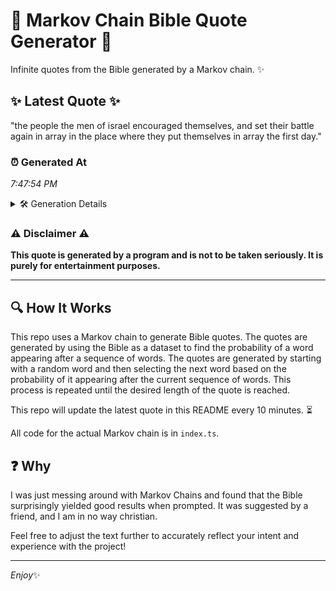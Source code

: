 # 📖 Markov Chain Bible Quote Generator 📖

Infinite quotes from the Bible generated by a Markov chain. ✨

## ✨ Latest Quote ✨
"the people the men of israel encouraged themselves, and set their battle again in array in the place where they put themselves in array the first day."

### ⏰ Generated At
*7:47:54 PM*

<details>
    <summary>🛠️ Generation Details</summary>
    <p>
        <strong>🌱 Seed:</strong> the<br>
        <strong>🔄 Iterations:</strong> 26<br>
        <strong>📜 Context History:</strong><br>[ the ]: people<br>[ the, people ]: the<br>[ the, people, the ]: men<br>[ the, people, the, men ]: of<br>[ the, people, the, men, of ]: israel<br>[ the, people, the, men, of, israel ]: encouraged<br>[ people, the, men, of, israel, encouraged ]: themselves,<br>[ the, men, of, israel, encouraged, themselves, ]: and<br>[ men, of, israel, encouraged, themselves,, and ]: set<br>[ of, israel, encouraged, themselves,, and, set ]: their<br>[ israel, encouraged, themselves,, and, set, their ]: battle<br>[ encouraged, themselves,, and, set, their, battle ]: again<br>[ themselves,, and, set, their, battle, again ]: in<br>[ and, set, their, battle, again, in ]: array<br>[ set, their, battle, again, in, array ]: in<br>[ their, battle, again, in, array, in ]: the<br>[ battle, again, in, array, in, the ]: place<br>[ again, in, array, in, the, place ]: where<br>[ in, array, in, the, place, where ]: they<br>[ array, in, the, place, where, they ]: put<br>[ in, the, place, where, they, put ]: themselves<br>[ the, place, where, they, put, themselves ]: in<br>[ place, where, they, put, themselves, in ]: array<br>[ where, they, put, themselves, in, array ]: the<br>[ they, put, themselves, in, array, the ]: first<br>[ put, themselves, in, array, the, first ]: day.<br>
    </p>
</details>

### ⚠️ Disclaimer ⚠️
**This quote is generated by a program and is not to be taken seriously. It is purely for entertainment purposes.**

---

## 🔍 How It Works

This repo uses a Markov chain to generate Bible quotes. The quotes are generated by using the Bible as a dataset to find the probability of a word appearing after a sequence of words. The quotes are generated by starting with a random word and then selecting the next word based on the probability of it appearing after the current sequence of words. This process is repeated until the desired length of the quote is reached.

This repo will update the latest quote in this README every 10 minutes. ⏳

All code for the actual Markov chain is in `index.ts`.

## ❓ Why

I was just messing around with Markov Chains and found that the Bible surprisingly yielded good results when prompted. 
It was suggested by a friend, and I am in no way christian.

Feel free to adjust the text further to accurately reflect your intent and experience with the project!

---

*Enjoy*✨
